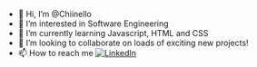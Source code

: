 - 👋 Hi, I’m @Chiinello
- 👀 I’m interested in Software Engineering
- 🌱 I’m currently learning Javascript, HTML and CSS
- 💞️ I’m looking to collaborate on loads of exciting new projects!
- 📫 How to reach me [![LinkedIn](https://img.shields.io/badge/linkedin-%230077B5.svg?style=for-the-badge&logo=linkedin&logoColor=white)](https://www.linkedin.com/in/chinelo-ojiako/)

<!---
Chiinello/Chiinello is a ✨ special ✨ repository because its `README.md` (this file) appears on your GitHub profile.
You can click the Preview link to take a look at your changes.
--->
